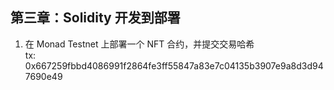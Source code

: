 ## 第三章：Solidity 开发到部署

1. 在 Monad Testnet 上部署一个 NFT 合约，并提交交易哈希  
	tx: 0x667259fbbd4086991f2864fe3ff55847a83e7c04135b3907e9a8d3d947690e49

